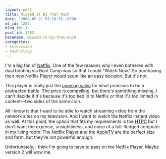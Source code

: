 ```yaml
---
layout: post
title: Missed It By That Much
date: '2008-05-21 01:26:56 -0700'
mt_id: 1282
blog_id: 1
post_id: 1282
basename: missed-it-by-that-much
categories:
- television
- technology
---
```

<p>
I'm a big fan of <a href="http://www.netflix.com/">Netflix</a>. One of the few reasons why I even bothered with dual booting via Boot Camp was so that I could "Watch Now." So purchasing their new <a href="http://www.roku.com/netflixplayer/">Netflix Player</a> would seem like an easy decision. But it's not.
</p>
<p>
This player is really just the <a href="http://bits.blogs.nytimes.com/2008/05/20/why-the-roku-netflix-player-is-the-first-shot-of-the-revolution/">opening salvo</a> for what promises to be a protracted battle. The price is compelling, but there's something missing. I can't decide if it's because it's too tied in to Netflix or that it's too limited in content&#x2014;two sides of the same coin.
</p>
<p>
All I know is that I want to be able to watch streaming video from the network sites on my television. And I want to watch the Netflix instant video as well. At this point, the option that fits my requirements is the <acronym title="Home Theater PC">HTPC</acronym> but I don't want the expense, unsightliness, and noise of a full-fledged computer in my living room. The Netflix Player and the <a href="http://www.apple.com/appletv/">AppleTV</a> are the perfect size and form, but they're not powerful enough.
</p>
<p>
Unfortunately, I think I'm going to have to pass on the Netflix Player. Maybe version 2 will wow me.
</p>
